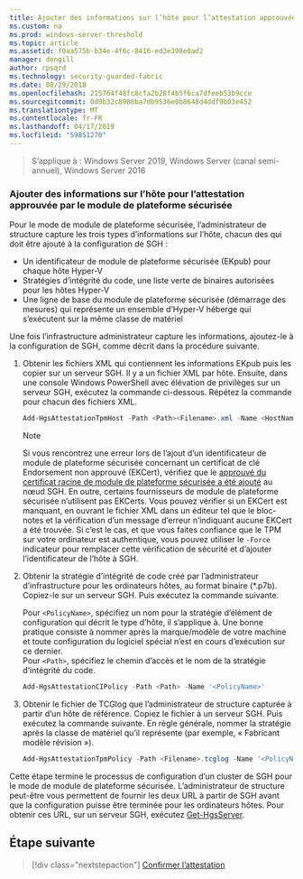 ```yaml
---
title: Ajouter des informations sur l’hôte pour l’attestation approuvée par le module de plateforme sécurisée
ms.custom: na
ms.prod: windows-server-threshold
ms.topic: article
ms.assetid: f0aa575b-b34e-4f6c-8416-ed3e398e0ad2
manager: dongill
author: rpsqrd
ms.technology: security-guarded-fabric
ms.date: 08/29/2018
ms.openlocfilehash: 215764f48fc8cfa2b28f4b5f6ca7dfeeb53b9cce
ms.sourcegitcommit: 0d0b32c8986ba7db9536e0b8648d4ddf9b03e452
ms.translationtype: MT
ms.contentlocale: fr-FR
ms.lasthandoff: 04/17/2019
ms.locfileid: "59851270"
---
```

>S’applique à : Windows Server 2019, Windows Server (canal semi-annuel), Windows Server 2016

### <a name="add-host-information-for-tpm-trusted-attestation"></a>Ajouter des informations sur l’hôte pour l’attestation approuvée par le module de plateforme sécurisée

Pour le mode de module de plateforme sécurisée, l’administrateur de structure capture les trois types d’informations sur l’hôte, chacun des qui doit être ajouté à la configuration de SGH :

- Un identificateur de module de plateforme sécurisée (EKpub) pour chaque hôte Hyper-V
- Stratégies d’intégrité du code, une liste verte de binaires autorisées pour les hôtes Hyper-V
- Une ligne de base du module de plateforme sécurisée (démarrage des mesures) qui représente un ensemble d’Hyper-V héberge qui s’exécutent sur la même classe de matériel

Une fois l’infrastructure administrateur capture les informations, ajoutez-le à la configuration de SGH, comme décrit dans la procédure suivante.

1.  Obtenir les fichiers XML qui contiennent les informations EKpub puis les copier sur un serveur SGH. Il y a un fichier XML par hôte. Ensuite, dans une console Windows PowerShell avec élévation de privilèges sur un serveur SGH, exécutez la commande ci-dessous. Répétez la commande pour chacun des fichiers XML.

    ```powershell
    Add-HgsAttestationTpmHost -Path <Path><Filename>.xml -Name <HostName>
    ```

    > [!NOTE]
    > Si vous rencontrez une erreur lors de l’ajout d’un identificateur de module de plateforme sécurisée concernant un certificat de clé Endorsement non approuvé (EKCert), vérifiez que le [approuvé du certificat racine de module de plateforme sécurisée a été ajouté](guarded-fabric-install-trusted-tpm-root-certificates.md) au nœud SGH.
    > En outre, certains fournisseurs de module de plateforme sécurisée n’utilisent pas EKCerts.
    > Vous pouvez vérifier si un EKCert est manquant, en ouvrant le fichier XML dans un éditeur tel que le bloc-notes et la vérification d’un message d’erreur n’indiquant aucune EKCert a été trouvée.
    > Si c’est le cas, et que vous faites confiance que le TPM sur votre ordinateur est authentique, vous pouvez utiliser le `-Force` indicateur pour remplacer cette vérification de sécurité et d’ajouter l’identificateur de l’hôte à SGH.

2. Obtenir la stratégie d’intégrité de code créé par l’administrateur d’infrastructure pour les ordinateurs hôtes, au format binaire (*.p7b). Copiez-le sur un serveur SGH. Puis exécutez la commande suivante.

    Pour `<PolicyName>`, spécifiez un nom pour la stratégie d’élément de configuration qui décrit le type d’hôte, il s’applique à. Une bonne pratique consiste à nommer après la marque/modèle de votre machine et toute configuration du logiciel spécial n’est en cours d’exécution sur ce dernier.<br>Pour `<Path>`, spécifiez le chemin d’accès et le nom de la stratégie d’intégrité du code.

    ```powershell
    Add-HgsAttestationCIPolicy -Path <Path> -Name '<PolicyName>'
    ```

3. Obtenir le fichier de TCGlog que l’administrateur de structure capturée à partir d’un hôte de référence. Copiez le fichier à un serveur SGH. Puis exécutez la commande suivante. En règle générale, nommer la stratégie après la classe de matériel qu’il représente (par exemple, « Fabricant modèle révision »).

    ```powershell
    Add-HgsAttestationTpmPolicy -Path <Filename>.tcglog -Name '<PolicyName>'
    ```

Cette étape termine le processus de configuration d’un cluster de SGH pour le mode de module de plateforme sécurisée. L’administrateur de structure peut-être vous permettent de fournir les deux URL à partir de SGH avant que la configuration puisse être terminée pour les ordinateurs hôtes. Pour obtenir ces URL, sur un serveur SGH, exécutez [Get-HgsServer](https://docs.microsoft.com/powershell/module/hgsserver/get-hgsserver?view=win10-ps).

## <a name="next-step"></a>Étape suivante

>[!div class="nextstepaction"]
[Confirmer l’attestation](guarded-fabric-confirm-hosts-can-attest-successfully.md)